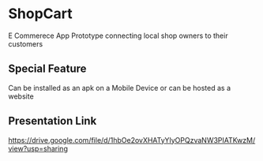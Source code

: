 # ShopCart

E Commerece App Prototype connecting local shop owners to their customers

## Special Feature

Can be installed as an apk on a Mobile Device or can be hosted as a website

## Presentation Link

https://drive.google.com/file/d/1hbOe2ovXHATyYIyOPQzvaNW3PIATKwzM/view?usp=sharing


